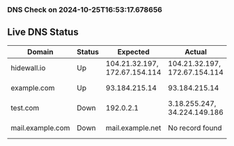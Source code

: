
### DNS Check on 2024-10-25T16:53:17.678656

## Live DNS Status

| Domain           | Status     | Expected         | Actual           | Timestamp              |
|------------------|------------|------------------|------------------|------------------------|
| hidewall.io | Up | 104.21.32.197, 172.67.154.114 | 104.21.32.197, 172.67.154.114 | 2024-10-25T16:53:17.609753 |
| example.com | Up | 93.184.215.14 | 93.184.215.14 | 2024-10-25T16:53:17.623820 |
| test.com | Down | 192.0.2.1 | 3.18.255.247, 34.224.149.186 | 2024-10-25T16:53:17.650011 |
| mail.example.com | Down | mail.example.net | No record found | 2024-10-25T16:53:17.676552 |
